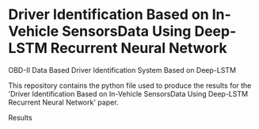 # Driver Identification Based on In-Vehicle SensorsData Using Deep-LSTM Recurrent Neural Network
OBD-II Data Based Driver Identification System Based on Deep-LSTM

 This repository contains the python file used to produce the results for the 'Driver Identification Based on In-Vehicle SensorsData Using Deep-LSTM Recurrent Neural Network' paper.



Results 
